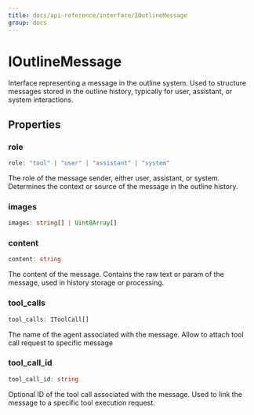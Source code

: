 ```yaml
---
title: docs/api-reference/interface/IOutlineMessage
group: docs
---
```


# IOutlineMessage

Interface representing a message in the outline system.
Used to structure messages stored in the outline history, typically for user, assistant, or system interactions.

## Properties

### role

```ts
role: "tool" | "user" | "assistant" | "system"
```

The role of the message sender, either user, assistant, or system.
Determines the context or source of the message in the outline history.

### images

```ts
images: string[] | Uint8Array[]
```

### content

```ts
content: string
```

The content of the message.
Contains the raw text or param of the message, used in history storage or processing.

### tool_calls

```ts
tool_calls: IToolCall[]
```

The name of the agent associated with the message.
Allow to attach tool call request to specific message

### tool_call_id

```ts
tool_call_id: string
```

Optional ID of the tool call associated with the message.
Used to link the message to a specific tool execution request.

